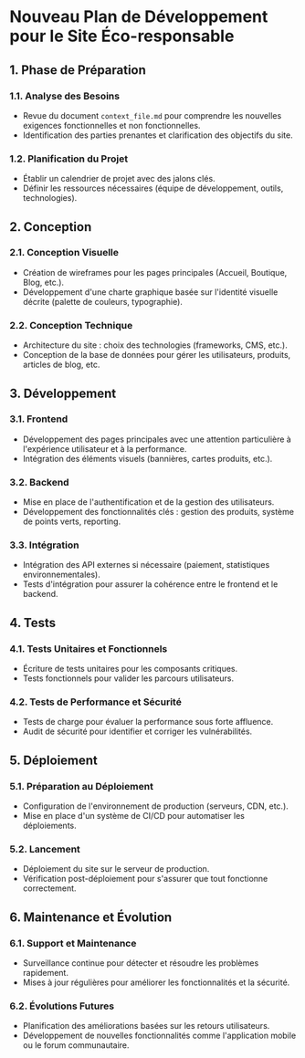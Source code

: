# Nouveau Plan de Développement pour le Site Éco-responsable

## 1. Phase de Préparation

### 1.1. Analyse des Besoins
- Revue du document `context_file.md` pour comprendre les nouvelles exigences fonctionnelles et non fonctionnelles.
- Identification des parties prenantes et clarification des objectifs du site.

### 1.2. Planification du Projet
- Établir un calendrier de projet avec des jalons clés.
- Définir les ressources nécessaires (équipe de développement, outils, technologies).

## 2. Conception

### 2.1. Conception Visuelle
- Création de wireframes pour les pages principales (Accueil, Boutique, Blog, etc.).
- Développement d'une charte graphique basée sur l'identité visuelle décrite (palette de couleurs, typographie).

### 2.2. Conception Technique
- Architecture du site : choix des technologies (frameworks, CMS, etc.).
- Conception de la base de données pour gérer les utilisateurs, produits, articles de blog, etc.

## 3. Développement

### 3.1. Frontend
- Développement des pages principales avec une attention particulière à l'expérience utilisateur et à la performance.
- Intégration des éléments visuels (bannières, cartes produits, etc.).

### 3.2. Backend
- Mise en place de l'authentification et de la gestion des utilisateurs.
- Développement des fonctionnalités clés : gestion des produits, système de points verts, reporting.

### 3.3. Intégration
- Intégration des API externes si nécessaire (paiement, statistiques environnementales).
- Tests d'intégration pour assurer la cohérence entre le frontend et le backend.

## 4. Tests

### 4.1. Tests Unitaires et Fonctionnels
- Écriture de tests unitaires pour les composants critiques.
- Tests fonctionnels pour valider les parcours utilisateurs.

### 4.2. Tests de Performance et Sécurité
- Tests de charge pour évaluer la performance sous forte affluence.
- Audit de sécurité pour identifier et corriger les vulnérabilités.

## 5. Déploiement

### 5.1. Préparation au Déploiement
- Configuration de l'environnement de production (serveurs, CDN, etc.).
- Mise en place d'un système de CI/CD pour automatiser les déploiements.

### 5.2. Lancement
- Déploiement du site sur le serveur de production.
- Vérification post-déploiement pour s'assurer que tout fonctionne correctement.

## 6. Maintenance et Évolution

### 6.1. Support et Maintenance
- Surveillance continue pour détecter et résoudre les problèmes rapidement.
- Mises à jour régulières pour améliorer les fonctionnalités et la sécurité.

### 6.2. Évolutions Futures
- Planification des améliorations basées sur les retours utilisateurs.
- Développement de nouvelles fonctionnalités comme l'application mobile ou le forum communautaire.
